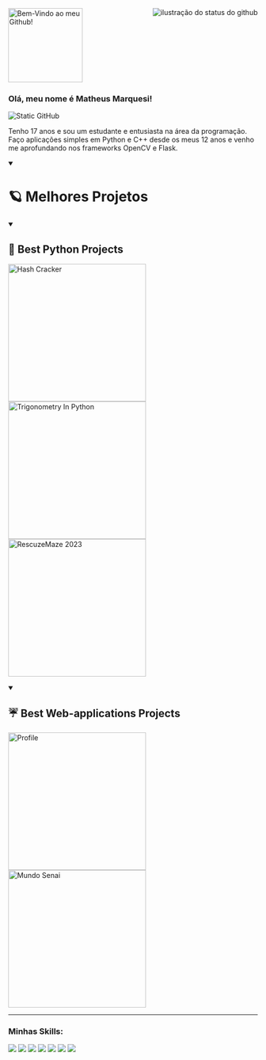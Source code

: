 <a href="https://git.io/typing-svg">
    <img src="https://readme-typing-svg.demolab.com/?lines=Bem-Vindo+ao+meu+Github!&color=F8EFD3&size=29" alt="Bem-Vindo ao meu Github!" style="height: 150px;">
</a>



<img align='right' src="https://github-readme-stats.vercel.app/api?username=matheusmrq&show_icons=true&title_color=783c00&text_color=af552e&icon_color=783c00&bg_color=f8efd4&cache_seconds=2300" alt="ilustração do status do github">

### Olá, meu nome é Matheus Marquesi!

<img src="https://img.shields.io/static/v1?label=Overview&message=Matheus&color=f8efd4&style=for-the-badge&logo=GitHub" alt="Static GitHub">


<p>Tenho 17 anos e sou um estudante e entusiasta na área da programação. Faço aplicações simples em Python e C++ desde os meus 12 anos e venho me aprofundando nos frameworks OpenCV e Flask.</p>

<details open> 
  <summary><h1>🪐 Melhores Projetos</h1></summary>
  <details open> 
    <summary><h2>🐍 Best Python Projects</h2></summary>
     <p align="left">
      <a href="https://github.com/MatheusMrq/HashCracker"><img width="278" src="https://denvercoder1-github-readme-stats.vercel.app/api/pin/?username=MatheusMrq&repo=HashCracker&theme=react&bg_color=1F222E&title_color=F85D7F&hide_border=true&icon_color=F8D866&show_icons=false" alt="Hash Cracker"></a>
       <a href="https://github.com/MatheusMrq/TrigonometryInPython"><img width="278" src="https://denvercoder1-github-readme-stats.vercel.app/api/pin/?username=MatheusMrq&repo=TrigonometryInPython&theme=react&bg_color=1F222E&title_color=F85D7F&hide_border=true&icon_color=F8D866&show_icons=false" alt="Trigonometry In Python"></a>
       <a href="https://github.com/MatheusMrq/RescuzeMaze2023"><img width="278" src="https://denvercoder1-github-readme-stats.vercel.app/api/pin/?username=MatheusMrq&repo=RescuzeMaze2023&theme=react&bg_color=1F222E&title_color=F85D7F&hide_border=true&icon_color=F8D866&show_icons=false" alt="RescuzeMaze 2023"></a>
     </p>
  </details>
  <details open> 
    <summary><h2>☔️ Best Web-applications Projects</h2></summary>
     <p align="left">
      <a href="https://github.com/MatheusMrq/Profile"><img width="278" src="https://denvercoder1-github-readme-stats.vercel.app/api/pin/?username=MatheusMrq&repo=Profile&theme=react&bg_color=1F222E&title_color=F85D7F&hide_border=true&icon_color=F8D866&show_icons=false" alt="Profile"></a>
       <a href="https://github.com/MatheusMrq/Mundo-Senai"><img width="278" src="https://denvercoder1-github-readme-stats.vercel.app/api/pin/?username=MatheusMrq&repo=Mundo-Senai&theme=react&bg_color=1F222E&title_color=F85D7F&hide_border=true&icon_color=F8D866&show_icons=false" alt="Mundo Senai"></a>
     </p>
  </details>
</details>
<hr>

### Minhas Skills:
<p>
<img src="https://img.shields.io/badge/JavaScript-F7DF1E?style=for-the-badge&logo=javascript&logoColor=black">
<img src="https://img.shields.io/badge/HTML5-E34F26?style=for-the-badge&logo=html5&logoColor=white">
<img src="https://img.shields.io/badge/Python-14354C?style=for-the-badge&logo=python&logoColor=white">
<img src="https://img.shields.io/badge/MySQL-00000F?style=for-the-badge&logo=mysql&logoColor=white">
<img src="https://img.shields.io/badge/C%2B%2B-00599C?style=for-the-badge&logo=c%2B%2B&logoColor=white">
<img src="https://img.shields.io/badge/Flask-000000?style=for-the-badge&logo=flask&logoColor=white">
<img src="https://img.shields.io/badge/CSS3-1572B6?style=for-the-badge&logo=css3&logoColor=white">
</p>
